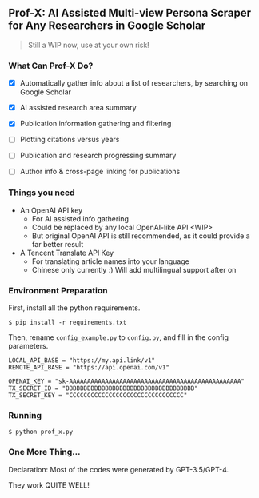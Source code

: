 ## Prof-X: AI Assisted Multi-view Persona Scraper for Any Researchers in Google Scholar
> Still a WIP now, use at your own risk!


### What Can Prof-X Do?
- [x] Automatically gather info about a list of researchers, by searching on Google Scholar
- [x] AI assisted research area summary
- [x] Publication information gathering and filtering
- [ ] Plotting citations versus years
- [ ] Publication and research progressing summary
- [ ] Author info & cross-page linking for publications


### Things you need
- An OpenAI API key
  - For AI assisted info gathering
  - Could be replaced by any local OpenAI-like API <WIP\>
  - But original OpenAI API is still recommended, as it could provide a far better result
- A Tencent Translate API Key
  - For translating article names into your language 
  - Chinese only currently :) Will add multilingual support after on


### Environment Preparation

First, install all the python requirements.
<pre><code>$ pip install -r requirements.txt
</code></pre>

Then, rename `config_example.py` to `config.py`, and fill in the config parameters.

<pre><code>LOCAL_API_BASE = "https://my.api.link/v1"
REMOTE_API_BASE = "https://api.openai.com/v1"

OPENAI_KEY = "sk-AAAAAAAAAAAAAAAAAAAAAAAAAAAAAAAAAAAAAAAAAAAAAAAA"
TX_SECRET_ID = "BBBBBBBBBBBBBBBBBBBBBBBBBBBBBBBBBBBB"
TX_SECRET_KEY = "CCCCCCCCCCCCCCCCCCCCCCCCCCCCCCCC"
</code></pre>

### Running

<pre><code>$ python prof_x.py
</code></pre>

### One More Thing...
Declaration: Most of the codes were generated by GPT-3.5/GPT-4.

They work QUITE WELL!